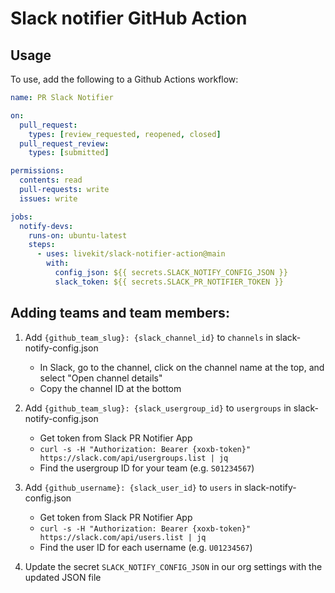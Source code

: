 # Slack notifier GitHub Action

## Usage

To use, add the following to a Github Actions workflow:

```yaml
name: PR Slack Notifier

on:
  pull_request:
    types: [review_requested, reopened, closed]
  pull_request_review:
    types: [submitted]

permissions:
  contents: read
  pull-requests: write
  issues: write

jobs:
  notify-devs:
    runs-on: ubuntu-latest
    steps:
      - uses: livekit/slack-notifier-action@main
        with:
          config_json: ${{ secrets.SLACK_NOTIFY_CONFIG_JSON }}
          slack_token: ${{ secrets.SLACK_PR_NOTIFIER_TOKEN }}
```

## Adding teams and team members:

1. Add `{github_team_slug}: {slack_channel_id}` to `channels` in slack-notify-config.json
   - In Slack, go to the channel, click on the channel name at the top, and select "Open channel details"
   - Copy the channel ID at the bottom

2. Add `{github_team_slug}: {slack_usergroup_id}` to `usergroups` in slack-notify-config.json
    - Get token from Slack PR Notifier App
    - `curl -s -H "Authorization: Bearer {xoxb-token}" https://slack.com/api/usergroups.list | jq`
    - Find the usergroup ID for your team (e.g. `S01234567`)

3. Add `{github_username}: {slack_user_id}` to `users` in slack-notify-config.json
   - Get token from Slack PR Notifier App
   - `curl -s -H "Authorization: Bearer {xoxb-token}" https://slack.com/api/users.list | jq`
   - Find the user ID for each username (e.g. `U01234567`)

4. Update the secret `SLACK_NOTIFY_CONFIG_JSON` in our org settings with the updated JSON file
